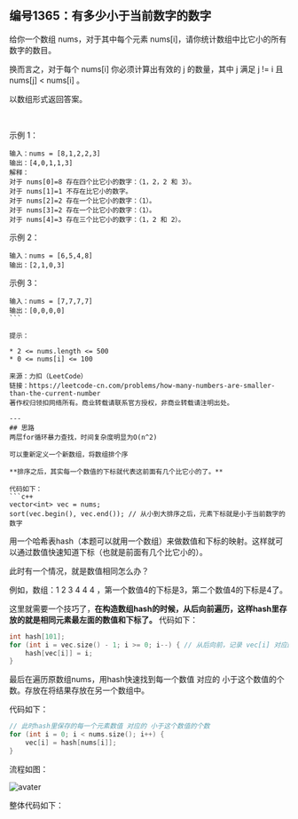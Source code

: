 ## 编号1365：有多少小于当前数字的数字

给你一个数组 nums，对于其中每个元素 nums[i]，请你统计数组中比它小的所有数字的数目。

换而言之，对于每个 nums[i] 你必须计算出有效的 j 的数量，其中 j 满足 j != i 且 nums[j] < nums[i] 。

以数组形式返回答案。

 

示例 1：
```
输入：nums = [8,1,2,2,3]
输出：[4,0,1,1,3]
解释： 
对于 nums[0]=8 存在四个比它小的数字：（1，2，2 和 3）。 
对于 nums[1]=1 不存在比它小的数字。
对于 nums[2]=2 存在一个比它小的数字：（1）。 
对于 nums[3]=2 存在一个比它小的数字：（1）。 
对于 nums[4]=3 存在三个比它小的数字：（1，2 和 2）。
```

示例 2：
```
输入：nums = [6,5,4,8]
输出：[2,1,0,3]
```

示例 3：
```
输入：nums = [7,7,7,7]
输出：[0,0,0,0]
``` 

提示：

* 2 <= nums.length <= 500
* 0 <= nums[i] <= 100

来源：力扣（LeetCode）
链接：https://leetcode-cn.com/problems/how-many-numbers-are-smaller-than-the-current-number
著作权归领扣网络所有。商业转载请联系官方授权，非商业转载请注明出处。

---
## 思路
两层for循环暴力查找，时间复杂度明显为O(n^2)

可以重新定义一个新数组，将数组排个序

**排序之后，其实每一个数值的下标就代表这前面有几个比它小的了。**

代码如下：
```c++
vector<int> vec = nums;
sort(vec.begin(), vec.end()); // 从小到大排序之后，元素下标就是小于当前数字的数字
```

用一个哈希表hash（本题可以就用一个数组）来做数值和下标的映射。这样就可以通过数值快速知道下标（也就是前面有几个比它小的）。

此时有一个情况，就是数值相同怎么办？

例如，数组：1 2 3 4 4 4 ，第一个数值4的下标是3，第二个数值4的下标是4了。

这里就需要一个技巧了，**在构造数组hash的时候，从后向前遍历，这样hash里存放的就是相同元素最左面的数值和下标了。** 代码如下：
```c++
int hash[101];
for (int i = vec.size() - 1; i >= 0; i--) { // 从后向前，记录 vec[i] 对应的下标
    hash[vec[i]] = i;
}
```
最后在遍历原数组nums，用hash快速找到每一个数值 对应的 小于这个数值的个数。存放在将结果存放在另一个数组中。

代码如下：
```c++
// 此时hash里保存的每一个元素数值 对应的 小于这个数值的个数
for (int i = 0; i < nums.size(); i++) {
    vec[i] = hash[nums[i]];
}
```
流程如图：

![avater](https://camo.githubusercontent.com/c42f0afce225e30ab355c28fbbe6b4343162288be28dc683e81293a3815fb615/68747470733a2f2f636f64652d7468696e6b696e672e63646e2e626365626f732e636f6d2f706963732f313336352ee69c89e5a49ae5b091e5b08fe4ba8ee5bd93e5898de695b0e5ad97e79a84e695b0e5ad972e706e67)


整体代码如下：
```c++

```